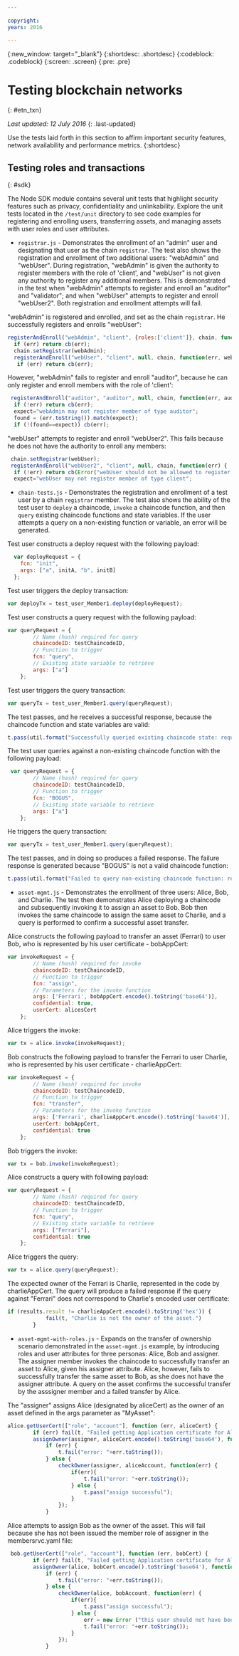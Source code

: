 ```yaml
---
 
copyright:
years: 2016
 
---
```

 
{:new_window: target="_blank"}
{:shortdesc: .shortdesc}
{:codeblock: .codeblock}
{:screen: .screen}
{:pre: .pre}
 
 
# Testing blockchain networks
{: #etn_txn}
 
*Last updated: 12 July 2016*
{: .last-updated}

Use the tests laid forth in this section to affirm important security features, network availability and performance metrics.
{:shortdesc}

## Testing roles and transactions
{: #sdk}

The Node SDK module contains several unit tests that highlight security features such as privacy, confidentiality and unlinkability. Explore the unit tests located in the `/test/unit` directory to see code examples for registering and enrolling users, transferring assets, and managing assets with user roles and user attributes.  

* `registrar.js` - Demonstrates the enrollment of an "admin" user and designating that user as the chain `registrar`.  The test also shows the registration and enrollment of two additional users: "webAdmin" and "webUser".  During registration, "webAdmin" is given the authority to register members with the role of 'client', and "webUser" is not given any authority to register any additional members.  This is demonstrated in the test when "webAdmin" attempts to register and enroll an "auditor" and "validator"; and when "webUser" attempts to register and enroll "webUser2".  Both registration and enrollment attempts will fail.

"webAdmin" is registered and enrolled, and set as the chain `registrar`.  He successfully registers and enrolls "webUser":
```js
registerAndEnroll("webAdmin", "client", {roles:['client']}, chain, function(err,webAdmin) {
  if (err) return cb(err);
  chain.setRegistrar(webAdmin);
  registerAndEnroll("webUser", "client", null, chain, function(err, webUser) {
   if (err) return cb(err);
```
 However, "webAdmin" fails to register and enroll "auditor", because he can only register and enroll members with the role of 'client':
```js
 registerAndEnroll("auditor", "auditor", null, chain, function(err, auditor) {
  if (!err) return cb(err);
  expect="webAdmin may not register member of type auditor";
  found = (err.toString()).match(expect);
  if (!(found==expect)) cb(err);
```
 "webUser" attempts to register and enroll "webUser2".  This fails because he does not have the authority to enroll any members:
```js
 chain.setRegistrar(webUser);
 registerAndEnroll("webUser2", "client", null, chain, function(err) {
  if (!err) return cb(Error("webUser should not be allowed to register a client"));
  expect="webUser may not register member of type client";
```
* `chain-tests.js` - Demonstrates the registration and enrollment of a test user by a chain `registrar` member.  The test also shows the ability of the test user to `deploy` a chaincode, `invoke` a chaincode function, and then `query` existing chaincode functions and state variables.  If the user attempts a query on a non-existing function or variable, an error will be generated.  

Test user constructs a deploy request with the following payload:
```js
  var deployRequest = {
    fcn: "init",
    args: ["a", initA, "b", initB]
  };
```
Test user triggers the deploy transaction:
```js
var deployTx = test_user_Member1.deploy(deployRequest);
```
Test user constructs a query request with the following payload:
```js
var queryRequest = {
        // Name (hash) required for query
        chaincodeID: testChaincodeID,
        // Function to trigger
        fcn: "query",
        // Existing state variable to retrieve
        args: ["a"]
    };
```
Test user triggers the query transaction:
```js
var queryTx = test_user_Member1.query(queryRequest);
```
The test passes, and he receives a successful response, because the chaincode function and state variables are valid:
```js
t.pass(util.format("Successfully queried existing chaincode state: request=%j, response=%j, value=%s", queryRequest, results, results.result.toString()));
```
The test user queries against a non-existing chaincode function with the following payload:
```js
 var queryRequest = {
        // Name (hash) required for query
        chaincodeID: testChaincodeID,
        // Function to trigger
        fcn: "BOGUS",
        // Existing state variable to retrieve
        args: ["a"]
    };
```
He triggers the query transaction:
```js
var queryTx = test_user_Member1.query(queryRequest);
```
The test passes, and in doing so produces a failed response.  The failure response is generated because "BOGUS" is not a valid chaincode function:
```js
t.pass(util.format("Failed to query non-existing chaincode function: request=%j, error=%j",queryRequest,err));
```
* `asset-mgmt.js` - Demonstrates the enrollment of three users: Alice, Bob, and Charlie.   The test then demonstrates Alice deploying a chaincode and subsequently invoking it to assign an asset to Bob.  Bob then invokes the same chaincode to assign the same asset to Charlie, and a query is performed to confirm a successful asset transfer.  

Alice constructs the following payload to transfer an asset (Ferrari) to user Bob, who is represented by his user certificate - bobAppCert:
```js
var invokeRequest = {
        // Name (hash) required for invoke
        chaincodeID: testChaincodeID,
        // Function to trigger
        fcn: "assign",
        // Parameters for the invoke function
        args: ['Ferrari', bobAppCert.encode().toString('base64')],
        confidential: true,
        userCert: alicesCert
    };
```
Alice triggers the invoke:
```js
var tx = alice.invoke(invokeRequest);
```
Bob constructs the following payload to transfer the Ferrari to user Charlie, who is represented by his user certificate - charlieAppCert:
```js
var invokeRequest = {
        // Name (hash) required for invoke
        chaincodeID: testChaincodeID,
        // Function to trigger
        fcn: "transfer",
        // Parameters for the invoke function
        args: ['Ferrari', charlieAppCert.encode().toString('base64')],
        userCert: bobAppCert,
        confidential: true
    };
```
Bob triggers the invoke:
```js
var tx = bob.invoke(invokeRequest);
```
Alice constructs a query with following payload:
```js
var queryRequest = {
        // Name (hash) required for query
        chaincodeID: testChaincodeID,
        // Function to trigger
        fcn: "query",
        // Existing state variable to retrieve
        args: ["Ferrari"],
        confidential: true
    };
```
Alice triggers the query:
```js
var tx = alice.query(queryRequest);
```
The expected owner of the Ferrari is Charlie, represented in the code by charlieAppCert.  The query will produce a failed response if the query against "Ferrari" does not correspond to Charlie's encoded user certificate:
```js
if (results.result != charlieAppCert.encode().toString('hex')) {
            fail(t, "Charlie is not the owner of the asset.")
        }
```
* `asset-mgmt-with-roles.js` - Expands on the transfer of ownership scenario demonstrated in the `asset-mgmt.js` example, by introducing roles and user attributes for three personas: Alice, Bob and assigner.  The assigner member invokes the chaincode to successfully transfer an asset to Alice, given his assigner attribute.  Alice, however, fails to successfully transfer the same asset to Bob, as she does not have the assigner attribute.  A query on the asset confirms the successful transfer by the asssigner member and a failed transfer by Alice. 

The "assigner" assigns Alice (designated by aliceCert) as the owner of an asset defined in the args parameter as "MyAsset":
```js
alice.getUserCert(["role", "account"], function (err, aliceCert) {
        if (err) fail(t, "Failed getting Application certificate for Alice.");
        assignOwner(assigner, aliceCert.encode().toString('base64'), function(err) {
            if (err) {
                t.fail("error: "+err.toString());
            } else {
                checkOwner(assigner, aliceAccount, function(err) {
                    if(err){
                        t.fail("error: "+err.toString());
                    } else {
                        t.pass("assign successful");
                    }
                });
            }
```
Alice attempts to assign Bob as the owner of the asset.  This will fail because she has not been issued the member role of assigner in the membersrvc.yaml file:
```js
 bob.getUserCert(["role", "account"], function (err, bobCert) {
        if (err) fail(t, "Failed getting Application certificate for Alice.");
        assignOwner(alice, bobCert.encode().toString('base64'), function(err) {
            if (err) {
                t.fail("error: "+err.toString());
            } else {
                checkOwner(alice, bobAccount, function(err) {
                    if(err){
                        t.pass("assign successful");
                    } else {
                        err = new Error ("this user should not have been allowed to assign");
                        t.fail("error: "+err.toString());
                    }
                });
            }
```
